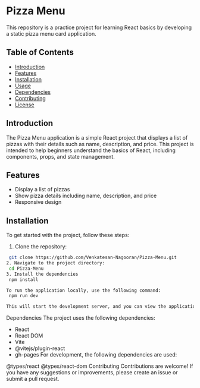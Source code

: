 # Pizza Menu

This repository is a practice project for learning React basics by developing a static pizza menu card application.

## Table of Contents

- [Introduction](#introduction)
- [Features](#features)
- [Installation](#installation)
- [Usage](#usage)
- [Dependencies](#dependencies)
- [Contributing](#contributing)
- [License](#license)

## Introduction

The Pizza Menu application is a simple React project that displays a list of pizzas with their details such as name, description, and price. This project is intended to help beginners understand the basics of React, including components, props, and state management.

## Features

- Display a list of pizzas
- Show pizza details including name, description, and price
- Responsive design

## Installation

To get started with the project, follow these steps:

1. Clone the repository:

```sh
 git clone https://github.com/Venkatesan-Nagooran/Pizza-Menu.git
2. Navigate to the project directory:
 cd Pizza-Menu
3. Install the dependencies
 npm install

To run the application locally, use the following command:
 npm run dev

This will start the development server, and you can view the application in your browser at http://localhost:3000.

```

Dependencies
The project uses the following dependencies:

- React
- React DOM
- Vite
- @vitejs/plugin-react
- gh-pages
For development, the following dependencies are used:

@types/react
@types/react-dom
Contributing
Contributions are welcome! If you have any suggestions or improvements, please create an issue or submit a pull request.
